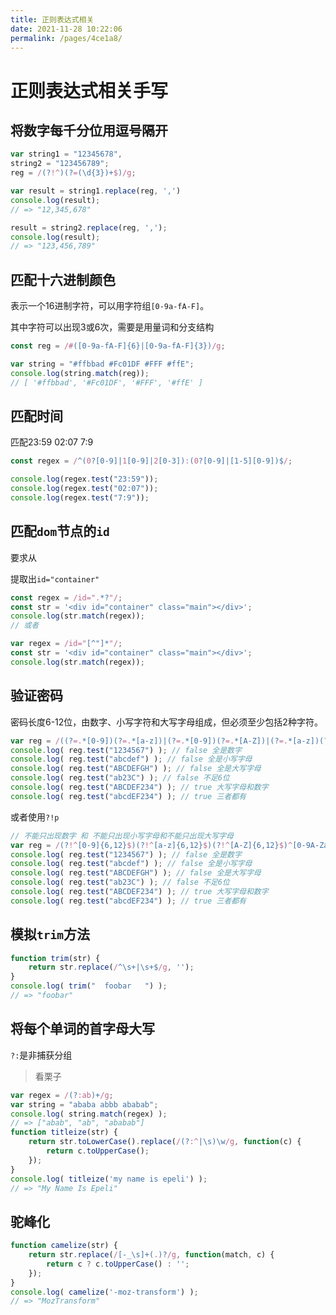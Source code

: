 ```yaml
---
title: 正则表达式相关
date: 2021-11-28 10:22:06
permalink: /pages/4ce1a8/
---
```

# 正则表达式相关手写

## 将数字每千分位用逗号隔开

```javascript
var string1 = "12345678",
string2 = "123456789";
reg = /(?!^)(?=(\d{3})+$)/g;

var result = string1.replace(reg, ',')
console.log(result); 
// => "12,345,678"

result = string2.replace(reg, ',');
console.log(result); 
// => "123,456,789"
```

## 匹配十六进制颜色

表示一个16进制字符，可以用字符组`[0-9a-fA-F]`。

其中字符可以出现3或6次，需要是用量词和分支结构

```javascript
const reg = /#([0-9a-fA-F]{6}|[0-9a-fA-F]{3})/g;

var string = "#ffbbad #Fc01DF #FFF #ffE";
console.log(string.match(reg));
// [ '#ffbbad', '#Fc01DF', '#FFF', '#ffE' ]
```

## 匹配时间

匹配23:59 02:07 7:9

```javascript
const regex = /^(0?[0-9]|1[0-9]|2[0-3]):(0?[0-9]|[1-5][0-9])$/;

console.log(regex.test("23:59"));
console.log(regex.test("02:07"));
console.log(regex.test("7:9"));
```

## 匹配`dom`节点的`id`

要求从

<div id="container" class="main"></div>

提取出`id="container"`

```javascript
const regex = /id=".*?"/;
const str = '<div id="container" class="main"></div>';
console.log(str.match(regex));
// 或者

var regex = /id="[^"]*"/;
const str = '<div id="container" class="main"></div>';
console.log(str.match(regex));
```

## 验证密码

密码长度6-12位，由数字、小写字符和大写字母组成，但必须至少包括2种字符。

```javascript
var reg = /((?=.*[0-9])(?=.*[a-z])|(?=.*[0-9])(?=.*[A-Z])|(?=.*[a-z])(?=.*[A-Z]))^[0-9A-Za-z]{6,12}$/;
console.log( reg.test("1234567") ); // false 全是数字
console.log( reg.test("abcdef") ); // false 全是小写字母
console.log( reg.test("ABCDEFGH") ); // false 全是大写字母
console.log( reg.test("ab23C") ); // false 不足6位
console.log( reg.test("ABCDEF234") ); // true 大写字母和数字
console.log( reg.test("abcdEF234") ); // true 三者都有
```

或者使用`?!p`

```javascript
// 不能只出现数字 和 不能只出现小写字母和不能只出现大写字母
var reg = /(?!^[0-9]{6,12}$)(?!^[a-z]{6,12}$)(?!^[A-Z]{6,12}$)^[0-9A-Za-z]{6,12}$/;
console.log( reg.test("1234567") ); // false 全是数字
console.log( reg.test("abcdef") ); // false 全是小写字母
console.log( reg.test("ABCDEFGH") ); // false 全是大写字母
console.log( reg.test("ab23C") ); // false 不足6位
console.log( reg.test("ABCDEF234") ); // true 大写字母和数字
console.log( reg.test("abcdEF234") ); // true 三者都有
```

## 模拟`trim`方法

```javascript
function trim(str) {
	return str.replace(/^\s+|\s+$/g, '');
}
console.log( trim("  foobar   ") ); 
// => "foobar"
```

## 将每个单词的首字母大写

`?:`是非捕获分组

>看栗子

```javascript
var regex = /(?:ab)+/g;
var string = "ababa abbb ababab";
console.log( string.match(regex) ); 
// => ["abab", "ab", "ababab"]
function titleize(str) {
	return str.toLowerCase().replace(/(?:^|\s)\w/g, function(c) {
		return c.toUpperCase();
	});
}
console.log( titleize('my name is epeli') ); 
// => "My Name Is Epeli"
```

## 驼峰化

```javascript
function camelize(str) {
	return str.replace(/[-_\s]+(.)?/g, function(match, c) {
		return c ? c.toUpperCase() : '';
	});
}
console.log( camelize('-moz-transform') ); 
// => "MozTransform"
```
